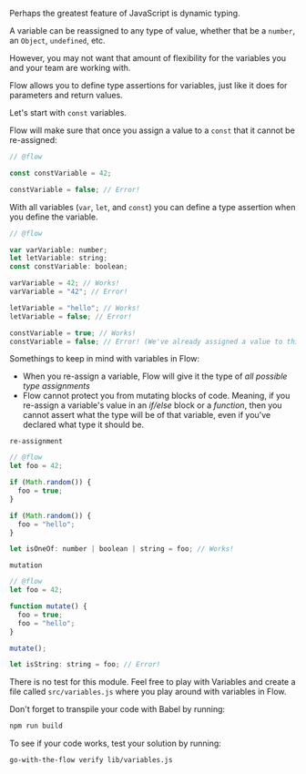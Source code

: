 Perhaps the greatest feature of JavaScript is dynamic typing.

A variable can be reassigned to any type of value, whether that be a `number`, an `Object`, `undefined`, etc.

However, you may not want that amount of flexibility for the variables you and your team are working with.

Flow allows you to define type assertions for variables, just like it does for parameters and return values.

Let's start with `const` variables.

Flow will make sure that once you assign a value to a `const` that it cannot be re-assigned:
```js
// @flow

const constVariable = 42;

constVariable = false; // Error!
```

With all variables (`var`, `let`, and `const`) you can define a type assertion when you define the variable.
```js
// @flow

var varVariable: number;
let letVariable: string;
const constVariable: boolean;

varVariable = 42; // Works!
varVariable = "42"; // Error!

letVariable = "hello"; // Works!
letVariable = false; // Error!

constVariable = true; // Works!
constVariable = false; // Error! (We've already assigned a value to this const)
```

Somethings to keep in mind with variables in Flow:
- When you re-assign a variable, Flow will give it the type of _all possible type assignments_
- Flow cannot protect you from mutating blocks of code. Meaning, if you re-assign a variable's value in an _if/else_ block or a _function_, then you cannot assert what the type will be of that variable, even if you've declared what type it should be.

`re-assignment`
```js
// @flow
let foo = 42;

if (Math.random()) {
  foo = true;
}

if (Math.random()) {
  foo = "hello";
}

let isOneOf: number | boolean | string = foo; // Works!
```
`mutation`
```js
// @flow
let foo = 42;

function mutate() {
  foo = true;
  foo = "hello";
}

mutate();

let isString: string = foo; // Error!
```

There is no test for this module. Feel free to play with Variables and create a file called `src/variables.js` where you play around with variables in Flow.

Don't forget to transpile your code with Babel by running:
```bash
npm run build
```

To see if your code works, test your solution by running:

```bash
go-with-the-flow verify lib/variables.js
```
